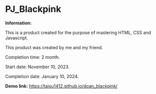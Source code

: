# PJ_Blackpink
**Information:**

This is a product created for the purpose of mastering HTML, CSS and Javascript.

This product was created by me and my friend.

Completion time: 2 month.

Start date: November 10, 2023.

Completion date: January 10, 2024.


**Demo link:**
https://taisu1412.github.io/doan_blackpink/
